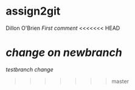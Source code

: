 # assign2git
Dillon O'Brien
*First comment*
<<<<<<< HEAD

*change on newbranch*
=======
*testbranch change*
>>>>>>> master
